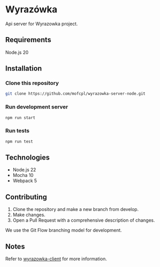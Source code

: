# Wyrazówka

Api server for Wyrazowka project.

## Requirements

Node.js 20

## Installation

### Clone this repository
```bash
git clone https://github.com/mofcpl/wyrazowka-server-node.git
```

### Run development server
```bash
npm run start
```

### Run tests
```bash
npm run test
```

## Technologies

* Node.js 22
* Mocha 10
* Webpack 5

## Contributing

1. Clone the repository and make a new branch from develop.
2. Make changes.
3. Open a Pull Request with a comprehensive description of changes.

We use the Git Flow branching model for development.

## Notes

Refer to [wyrazowka-client](https://github.com/mofcpl/wyrazowka-client) for more information.